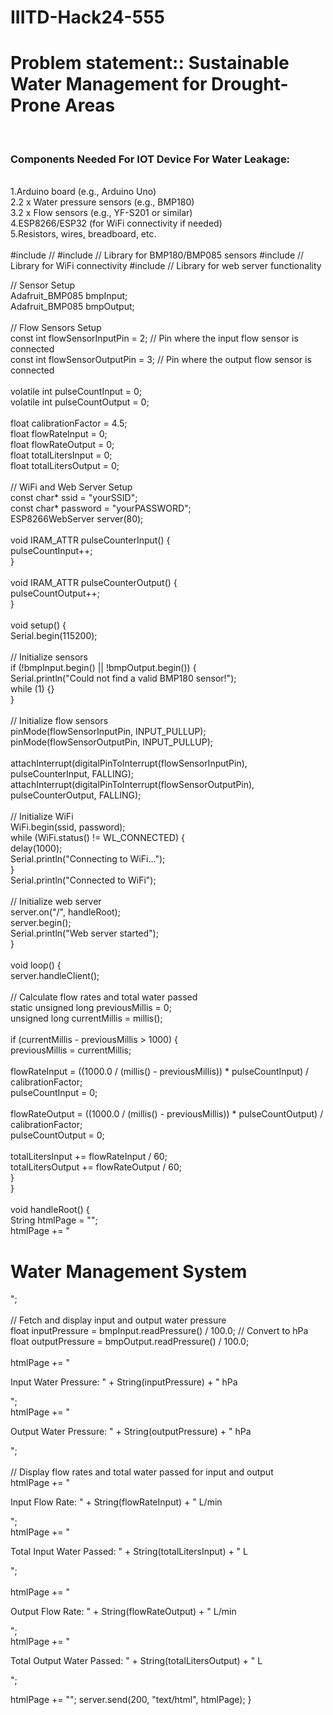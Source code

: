 # IIITD-Hack24-555<br>
<h1>Problem statement:: Sustainable Water Management for Drought-Prone Areas</h1><br>
<h3>Components Needed For IOT Device For Water Leakage:</h3><br>
1.Arduino board (e.g., Arduino Uno)<br>
2.2 x Water pressure sensors (e.g., BMP180)<br>
3.2 x Flow sensors (e.g., YF-S201 or similar)<br>
4.ESP8266/ESP32 (for WiFi connectivity if needed)<br>
5.Resistors, wires, breadboard, etc.<br>
<br>
#include <Wire.h> //
#include <Adafruit_BMP085.h>  // Library for BMP180/BMP085 sensors
#include <ESP8266WiFi.h>      // Library for WiFi connectivity
#include <ESP8266WebServer.h> // Library for web server functionality

// Sensor Setup<br>
Adafruit_BMP085 bmpInput;<br>
Adafruit_BMP085 bmpOutput;<br>
<br>
// Flow Sensors Setup<br>
const int flowSensorInputPin = 2; // Pin where the input flow sensor is connected<br>
const int flowSensorOutputPin = 3; // Pin where the output flow sensor is connected<br>
<br>
volatile int pulseCountInput = 0;<br>
volatile int pulseCountOutput = 0;<br>
<br>
float calibrationFactor = 4.5;<br>
float flowRateInput = 0;<br>
float flowRateOutput = 0;<br>
float totalLitersInput = 0;<br>
float totalLitersOutput = 0;<br>
<br>
// WiFi and Web Server Setup<br>
const char* ssid = "yourSSID";<br>
const char* password = "yourPASSWORD";<br>
ESP8266WebServer server(80);<br>
<br>
void IRAM_ATTR pulseCounterInput() {<br>
  pulseCountInput++;<br>
}<br>
<br>
void IRAM_ATTR pulseCounterOutput() {<br>
  pulseCountOutput++;<br>
}<br>
<br>
void setup() {<br>
  Serial.begin(115200);<br>
<br>
  // Initialize sensors<br>
  if (!bmpInput.begin() || !bmpOutput.begin()) {<br>
    Serial.println("Could not find a valid BMP180 sensor!");<br>
    while (1) {}<br>
  }<br>
<br>
  // Initialize flow sensors<br>
  pinMode(flowSensorInputPin, INPUT_PULLUP);<br>
  pinMode(flowSensorOutputPin, INPUT_PULLUP);<br>
<br>
  attachInterrupt(digitalPinToInterrupt(flowSensorInputPin), pulseCounterInput, FALLING);<br>
  attachInterrupt(digitalPinToInterrupt(flowSensorOutputPin), pulseCounterOutput, FALLING);<br>
<br>
  // Initialize WiFi<br>
  WiFi.begin(ssid, password);<br>
  while (WiFi.status() != WL_CONNECTED) {<br>
    delay(1000);<br>
    Serial.println("Connecting to WiFi...");<br>
  }<br>
  Serial.println("Connected to WiFi");<br>
<br>
  // Initialize web server<br>
  server.on("/", handleRoot);<br>
  server.begin();<br>
  Serial.println("Web server started");<br>
}<br>
<br>
void loop() {<br>
  server.handleClient();<br>
<br>
  // Calculate flow rates and total water passed<br>
  static unsigned long previousMillis = 0;<br>
  unsigned long currentMillis = millis();<br>
<br>
  if (currentMillis - previousMillis > 1000) {<br>
    previousMillis = currentMillis;<br>
    <br>
    flowRateInput = ((1000.0 / (millis() - previousMillis)) * pulseCountInput) / calibrationFactor;<br>
    pulseCountInput = 0;<br>
    <br>
    flowRateOutput = ((1000.0 / (millis() - previousMillis)) * pulseCountOutput) / calibrationFactor;<br>
    pulseCountOutput = 0;<br>
<br>
    totalLitersInput += flowRateInput / 60;<br>
    totalLitersOutput += flowRateOutput / 60;<br>
  }<br>
}<br>
<br>
void handleRoot() {<br>
  String htmlPage = "<html><body>";<br>
  htmlPage += "<h1>Water Management System</h1>";<br>
  <br>
  // Fetch and display input and output water pressure<br>
  float inputPressure = bmpInput.readPressure() / 100.0; // Convert to hPa<br>
  float outputPressure = bmpOutput.readPressure() / 100.0;<br>
  <br>
  htmlPage += "<p>Input Water Pressure: " + String(inputPressure) + " hPa</p>";<br>
  htmlPage += "<p>Output Water Pressure: " + String(outputPressure) + " hPa</p>";<br>
  <br>
  // Display flow rates and total water passed for input and output<br>
  htmlPage += "<p>Input Flow Rate: " + String(flowRateInput) + " L/min</p>";<br>
  htmlPage += "<p>Total Input Water Passed: " + String(totalLitersInput) + " L</p>";<br>
<br>
  htmlPage += "<p>Output Flow Rate: " + String(flowRateOutput) + " L/min</p>";<br>
  htmlPage += "<p>Total Output Water Passed: " + String(totalLitersOutput) + " L</p>";<br>
  
  htmlPage += "</body></html>";
  server.send(200, "text/html", htmlPage);
}
